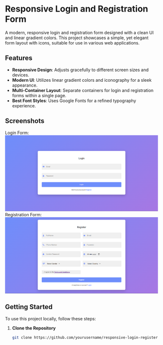 # Responsive Login and Registration Form

A modern, responsive login and registration form designed with a clean UI and linear gradient colors. This project showcases a simple, yet elegant form layout with icons, suitable for use in various web applications.

## Features

- **Responsive Design**: Adjusts gracefully to different screen sizes and devices.
- **Modern UI**: Utilizes linear gradient colors and iconography for a sleek appearance.
- **Multi-Container Layout**: Separate containers for login and registration forms within a single page.
- **Best Font Styles**: Uses Google Fonts for a refined typography experience.

## Screenshots
Login Form:
![Login Form](https://github.com/aneesh-acharyeah/responsive-login-register-form/blob/main/login.png)
Registration Form:
![Registration Form](https://github.com/aneesh-acharyeah/responsive-login-register-form/blob/main/register.png)

## Getting Started

To use this project locally, follow these steps:

1. **Clone the Repository**
   ```bash
   git clone https://github.com/yourusername/responsive-login-register-form.git
